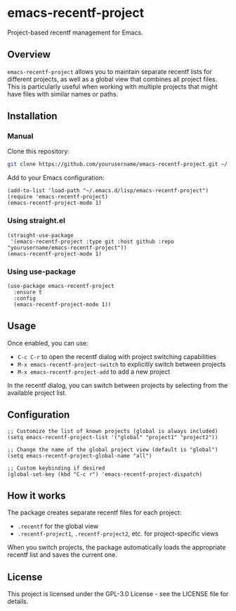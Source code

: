 <!-- ---
!-- Timestamp: 2025-04-06 14:57:18
!-- Author: ywatanabe
!-- File: /home/ywatanabe/.dotfiles/.emacs.d/lisp/emacs-recentf-project/README.md
!-- --- -->

# emacs-recentf-project

Project-based recentf management for Emacs.

## Overview

`emacs-recentf-project` allows you to maintain separate recentf lists for different projects, as well as a global view that combines all project files. This is particularly useful when working with multiple projects that might have files with similar names or paths.

## Installation

### Manual

Clone this repository:

```sh
git clone https://github.com/yourusername/emacs-recentf-project.git ~/.emacs.d/lisp/emacs-recentf-project
```

Add to your Emacs configuration:

```elisp
(add-to-list 'load-path "~/.emacs.d/lisp/emacs-recentf-project")
(require 'emacs-recentf-project)
(emacs-recentf-project-mode 1)
```

### Using straight.el

```elisp
(straight-use-package
 '(emacs-recentf-project :type git :host github :repo "yourusername/emacs-recentf-project"))
(emacs-recentf-project-mode 1)
```

### Using use-package

```elisp
(use-package emacs-recentf-project
  :ensure t
  :config
  (emacs-recentf-project-mode 1))
```

## Usage

Once enabled, you can use:

- `C-c C-r` to open the recentf dialog with project switching capabilities
- `M-x emacs-recentf-project-switch` to explicitly switch between projects
- `M-x emacs-recentf-project-add` to add a new project

In the recentf dialog, you can switch between projects by selecting from the available project list.

## Configuration

```elisp
;; Customize the list of known projects (global is always included)
(setq emacs-recentf-project-list '("global" "project1" "project2"))

;; Change the name of the global project view (default is "global")
(setq emacs-recentf-project-global-name "all")

;; Custom keybinding if desired
(global-set-key (kbd "C-c r") 'emacs-recentf-project-dispatch)
```

## How it works

The package creates separate recentf files for each project:
- `.recentf` for the global view
- `.recentf-project1`, `.recentf-project2`, etc. for project-specific views

When you switch projects, the package automatically loads the appropriate recentf list and saves the current one.

## License

This project is licensed under the GPL-3.0 License - see the LICENSE file for details.

<!-- EOF -->